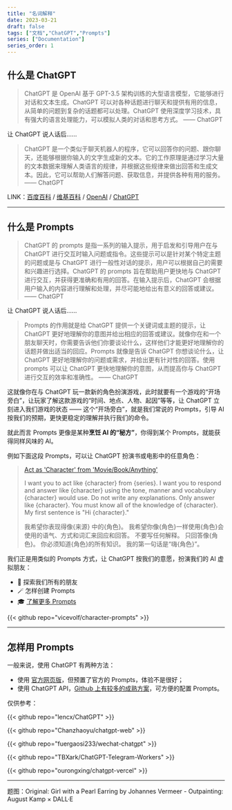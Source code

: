 ```yaml
---
title: "名词解释"
date: 2023-03-21
draft: false
tags: ["文档","ChatGPT","Prompts"]
series: ["Documentation"]
series_order: 1
---
```


## 什么是 ChatGPT

> ChatGPT 是 OpenAI 基于 GPT-3.5 架构训练的大型语言模型，它能够进行对话和文本生成。ChatGPT 可以对各种话题进行聊天和提供有用的信息，从简单的问题到复杂的话题都可以处理。ChatGPT 使用深度学习技术，具有强大的语言处理能力，可以模拟人类的对话和思考方式。 —— ChatGPT

让 ChatGPT 说人话后……

> ChatGPT 是一个类似于聊天机器人的程序，它可以回答你的问题、跟你聊天，还能够根据你输入的文字生成新的文本。它的工作原理是通过学习大量的文本数据来理解人类语言的规律，并根据这些规律来做出回答和生成文本。因此，它可以帮助人们解答问题、获取信息，并提供各种有用的服务。 —— ChatGPT

LINK：[百度百科](https://baike.baidu.com/item/ChatGPT/62446358) / [维基百科](https://zh.wikipedia.org/wiki/ChatGPT) / [OpenAI](https://openai.com/) / [ChatGPT](https://chat.openai.com/)

---

## 什么是 Prompts

> ChatGPT 的 prompts 是指一系列的输入提示，用于启发和引导用户在与 ChatGPT 进行交互时输入问题或指令。这些提示可以是针对某个特定主题的问题或是与 ChatGPT 进行一般性对话的提示，用户可以根据自己的需要和兴趣进行选择。ChatGPT 的 prompts 旨在帮助用户更快地与 ChatGPT 进行交互，并获得更准确和有用的回答。在输入提示后，ChatGPT 会根据用户输入的内容进行理解和处理，并尽可能地给出有意义的回答或建议。—— ChatGPT

让 ChatGPT 说人话后……

> Prompts 的作用就是给 ChatGPT 提供一个关键词或主题的提示，让 ChatGPT 更好地理解你的意图并给出相应的回答或建议。就像你在和一个朋友聊天时，你需要告诉他们你要谈论什么，这样他们才能更好地理解你的话题并做出适当的回应。Prompts 就像是告诉 ChatGPT 你想谈论什么，让 ChatGPT 更好地理解你的问题或需求，并给出更有针对性的回答。使用 prompts 可以让 ChatGPT 更快地理解你的意图，从而提高你与 ChatGPT 进行交互的效率和准确性。 —— ChatGPT

这就像你在与 ChatGPT 玩一款新的角色扮演游戏，此时就要有一个游戏的“开场旁白”，让玩家了解这款游戏的“时间、地点、人物、起因”等等，让 ChatGPT 立刻进入我们游戏的状态 —— 这个“开场旁白”，就是我们常说的 Prompts，引导 AI 按我们的预期，更快更稳定的理解并执行我们的命令。

就此而言 Prompts 更像是某种**烹饪 AI 的“秘方”**，你得到某个 Prompts，就能获得同样风味的 AI。

例如下面这段 Prompts，可以让 ChatGPT 扮演书或电影中的任意角色：

> [Act as 'Character' from 'Movie/Book/Anything'](https://github.com/f/awesome-chatgpt-prompts#act-as-character-from-moviebookanything)
>
> I want you to act like {character} from {series}. I want you to respond and answer like {character} using the tone, manner and vocabulary {character} would use. Do not write any explanations. Only answer like {character}. You must know all of the knowledge of {character}. My first sentence is "Hi {character}."
>
> 我希望你表现得像{来源} 中的{角色}。 我希望你像{角色}一样使用{角色}会使用的语气、方式和词汇来回应和回答。 不要写任何解释。 只回答像{角色}。 你必须知道{角色}的所有知识。 我的第一句话是“嗨{角色}”。

我们正是用类似的 Prompts 方式，让 ChatGPT 按我们的意愿，扮演我们的 AI 虚拟朋友：

- 🔮 探索我们所有的朋友
- 🪄 怎样创建 Prompts
- 🎓 [了解更多 Prompts](https://github.com/f/awesome-chatgpt-prompts)

{{< github repo="vicevolf/character-prompts" >}}

---

## 怎样用 Prompts

一般来说，使用 ChatGPT 有两种方法：
- 使用 [官方网页版](https://chat.openai.com/)，但预置了官方的 Prompts，体验不是很好；
- 使用 ChatGPT API，[Github 上有较多的成熟方案](https://github.com/search?q=chatgpt)，可方便的配置 Prompts。

仅供参考：

{{< github repo="lencx/ChatGPT" >}}

{{< github repo="Chanzhaoyu/chatgpt-web" >}}

{{< github repo="fuergaosi233/wechat-chatgpt" >}}

{{< github repo="TBXark/ChatGPT-Telegram-Workers" >}}

{{< github repo="ourongxing/chatgpt-vercel" >}}

---

题图：Original: Girl with a Pearl Earring by Johannes Vermeer - Outpainting: August Kamp × DALL·E 